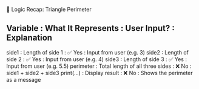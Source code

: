 🧠 Logic Recap: Triangle Perimeter

Variable     : What It Represents               : User Input? : Explanation
-------------------------------------------------------------------------------
side1        : Length of side 1                 : ✅ Yes       : Input from user (e.g. 3)
side2        : Length of side 2                 : ✅ Yes       : Input from user (e.g. 4)
side3        : Length of side 3                 : ✅ Yes       : Input from user (e.g. 5.5)
perimeter    : Total length of all three sides  : ❌ No        : side1 + side2 + side3
print(...)   : Display result                   : ❌ No        : Shows the perimeter as a message
